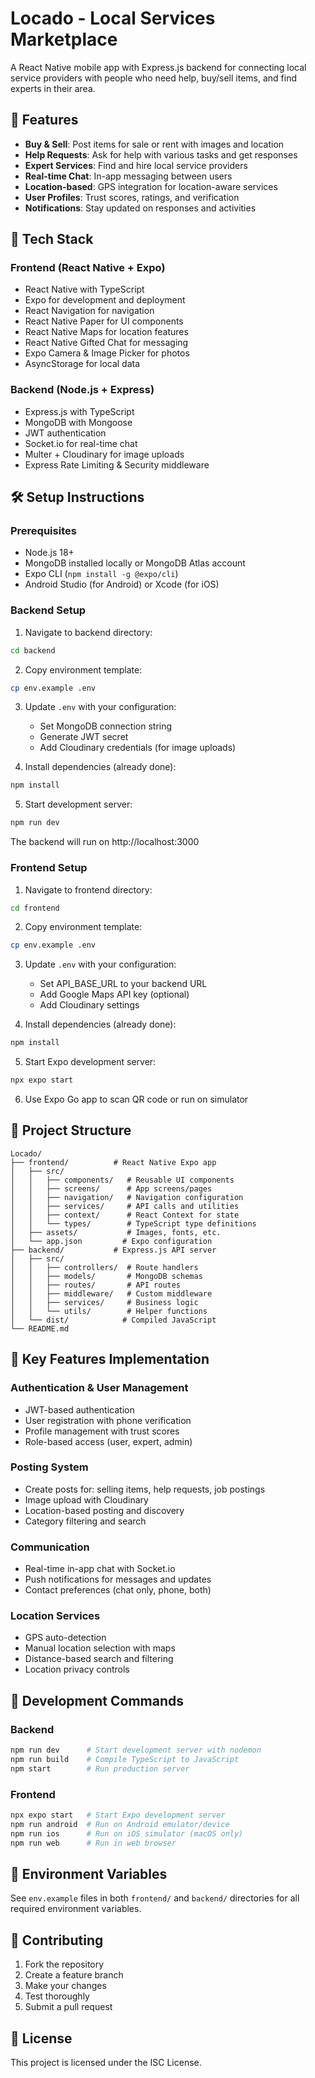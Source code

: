 # Locado - Local Services Marketplace

A React Native mobile app with Express.js backend for connecting local service providers with people who need help, buy/sell items, and find experts in their area.

## 🚀 Features

- **Buy & Sell**: Post items for sale or rent with images and location
- **Help Requests**: Ask for help with various tasks and get responses
- **Expert Services**: Find and hire local service providers
- **Real-time Chat**: In-app messaging between users
- **Location-based**: GPS integration for location-aware services
- **User Profiles**: Trust scores, ratings, and verification
- **Notifications**: Stay updated on responses and activities

## 📱 Tech Stack

### Frontend (React Native + Expo)
- React Native with TypeScript
- Expo for development and deployment
- React Navigation for navigation
- React Native Paper for UI components
- React Native Maps for location features
- React Native Gifted Chat for messaging
- Expo Camera & Image Picker for photos
- AsyncStorage for local data

### Backend (Node.js + Express)
- Express.js with TypeScript
- MongoDB with Mongoose
- JWT authentication
- Socket.io for real-time chat
- Multer + Cloudinary for image uploads
- Express Rate Limiting & Security middleware

## 🛠️ Setup Instructions

### Prerequisites
- Node.js 18+ 
- MongoDB installed locally or MongoDB Atlas account
- Expo CLI (`npm install -g @expo/cli`)
- Android Studio (for Android) or Xcode (for iOS)

### Backend Setup

1. Navigate to backend directory:
```bash
cd backend
```

2. Copy environment template:
```bash
cp env.example .env
```

3. Update `.env` with your configuration:
   - Set MongoDB connection string
   - Generate JWT secret
   - Add Cloudinary credentials (for image uploads)

4. Install dependencies (already done):
```bash
npm install
```

5. Start development server:
```bash
npm run dev
```

The backend will run on http://localhost:3000

### Frontend Setup

1. Navigate to frontend directory:
```bash
cd frontend
```

2. Copy environment template:
```bash
cp env.example .env
```

3. Update `.env` with your configuration:
   - Set API_BASE_URL to your backend URL
   - Add Google Maps API key (optional)
   - Add Cloudinary settings

4. Install dependencies (already done):
```bash
npm install
```

5. Start Expo development server:
```bash
npx expo start
```

6. Use Expo Go app to scan QR code or run on simulator

## 📂 Project Structure

```
Locado/
├── frontend/          # React Native Expo app
│   ├── src/
│   │   ├── components/   # Reusable UI components
│   │   ├── screens/      # App screens/pages
│   │   ├── navigation/   # Navigation configuration
│   │   ├── services/     # API calls and utilities
│   │   ├── context/      # React Context for state
│   │   └── types/        # TypeScript type definitions
│   ├── assets/           # Images, fonts, etc.
│   └── app.json         # Expo configuration
├── backend/           # Express.js API server
│   ├── src/
│   │   ├── controllers/  # Route handlers
│   │   ├── models/       # MongoDB schemas
│   │   ├── routes/       # API routes
│   │   ├── middleware/   # Custom middleware
│   │   ├── services/     # Business logic
│   │   └── utils/        # Helper functions
│   └── dist/            # Compiled JavaScript
└── README.md
```

## 🌟 Key Features Implementation

### Authentication & User Management
- JWT-based authentication
- User registration with phone verification
- Profile management with trust scores
- Role-based access (user, expert, admin)

### Posting System
- Create posts for: selling items, help requests, job postings
- Image upload with Cloudinary
- Location-based posting and discovery
- Category filtering and search

### Communication
- Real-time in-app chat with Socket.io
- Push notifications for messages and updates
- Contact preferences (chat only, phone, both)

### Location Services
- GPS auto-detection
- Manual location selection with maps
- Distance-based search and filtering
- Location privacy controls

## 🔧 Development Commands

### Backend
```bash
npm run dev      # Start development server with nodemon
npm run build    # Compile TypeScript to JavaScript
npm start        # Run production server
```

### Frontend
```bash
npx expo start   # Start Expo development server
npm run android  # Run on Android emulator/device
npm run ios      # Run on iOS simulator (macOS only)
npm run web      # Run in web browser
```

## 📝 Environment Variables

See `env.example` files in both `frontend/` and `backend/` directories for all required environment variables.

## 🤝 Contributing

1. Fork the repository
2. Create a feature branch
3. Make your changes
4. Test thoroughly
5. Submit a pull request

## 📄 License

This project is licensed under the ISC License. 